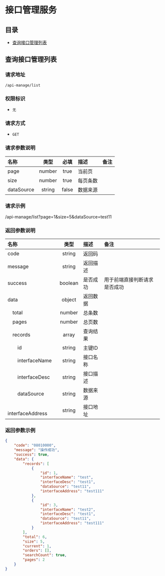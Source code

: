 # 接口管理服务
## 目录
- [查询接口管理列表](#查询接口管理列表)

## 查询接口管理列表
### 请求地址
```
/api-manage/list
```

### 权限标识
- `无`

### 请求方式
- `GET`

### 请求参数说明
名称 | 类型 | 必填 | 描述 | 备注
:--- | :---: | :---: | :--- | :---
page | number | true | 当前页 | 
size | number | true | 每页条数 | 
dataSource | string | false | 数据来源 | 

### 请求示例
/api-manage/list?page=1&size=5&dataSource=test11

### 返回参数说明
名称 | 类型 | 描述 | 备注
:--- | :---: | :--- | :---
code | string | 返回码 | 
message | string | 返回描述 | 
success | boolean | 是否成功 | 用于前端直接判断请求是否成功
data | object | 返回数据 | 
&emsp;total | number | 总条数 | 
&emsp;pages | number | 总页数 | 
&emsp;records | array | 查询结果 | 
&emsp;&emsp;id | string | 主键ID | 
&emsp;&emsp;interfaceName | string | 接口名称 | 
&emsp;&emsp;interfaceDesc | string | 接口描述 | 
&emsp;&emsp;dataSource | string | 数据来源 | 
&emsp;&emsp;interfaceAddress | string | 接口地址 | 

### 返回参数示例
```json
{
    "code": "08010000",
    "message": "操作成功",
    "success": true,
    "data": {
        "records": [
            {
                "id": 1,
                "interfaceName": "test",
                "interfaceDesc": "test1",
                "dataSource": "test11",
                "interfaceAddress": "test111"
            },
            {
                "id": 3,
                "interfaceName": "test2",
                "interfaceDesc": "test1",
                "dataSource": "test11",
                "interfaceAddress": "test111"
            }
        ],
        "total": 6,
        "size": 5,
        "current": 1,
        "orders": [],
        "searchCount": true,
        "pages": 2
    }
}
```
